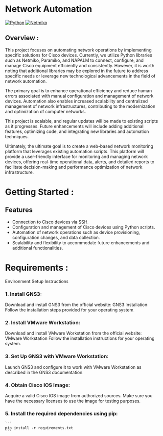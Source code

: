 # Network Automation

[![Python](https://img.shields.io/badge/python-3.7%20%7C%203.8%20%7C%203.9%20%7C%203.10-blue.svg)](https://www.python.org/)
[![Netmiko](https://img.shields.io/pypi/v/netmiko.svg)](https://pypi.org/project/netmiko/)


## Overview : 

This project focuses on automating network operations by implementing specific solutions for Cisco devices. Currently, we utilize Python libraries such as Netmiko, Paramiko, and NAPALM to connect, configure, and manage Cisco equipment efficiently and consistently. However, it is worth noting that additional libraries may be explored in the future to address specific needs or leverage new technological advancements in the field of network automation.

The primary goal is to enhance operational efficiency and reduce human errors associated with manual configuration and management of network devices. Automation also enables increased scalability and centralized management of network infrastructures, contributing to the modernization and optimization of computer networks.

This project is scalable, and regular updates will be made to existing scripts as it progresses. Future enhancements will include adding additional features, optimizing code, and integrating new libraries and automation techniques.

Ultimately, the ultimate goal is to create a web-based network monitoring platform that leverages existing automation scripts. This platform will provide a user-friendly interface for monitoring and managing network devices, offering real-time operational data, alerts, and detailed reports to facilitate decision-making and performance optimization of network infrastructure.

# Getting Started :

## Features

- Connection to Cisco devices via SSH.
- Configuration and management of Cisco devices using Python scripts.
- Automation of network operations such as device provisioning, configuration changes, and data collection.
- Scalability and flexibility to accommodate future enhancements and additional functionalities.

# Requirements :


Environment Setup Instructions

### 1. Install GNS3:

Download and install GNS3 from the official website: GNS3 Installation Follow the installation steps provided for your operating system.

### 2. Install VMware Workstation:

Download and install VMware Workstation from the official website: VMware Workstation Follow the installation instructions for your operating system.

### 3. Set Up GNS3 with VMware Workstation:

Launch GNS3 and configure it to work with VMware Workstation as described in the GNS3 documentation.

### 4. Obtain Cisco IOS Image:

Acquire a valid Cisco IOS image from authorized sources. Make sure you have the necessary licenses to use the image for testing purposes.


### 5. Install the required dependencies using pip:

    ```
    pip install -r requirements.txt
    ```







